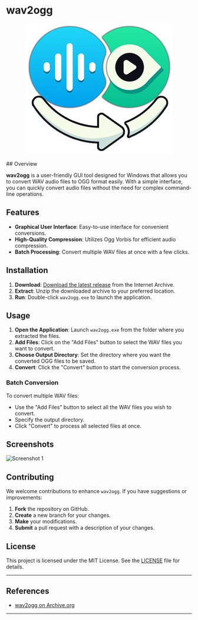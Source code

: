 # wav2ogg

<p align="center">
<img src="images/logo_b.png" alt="Logo" style="max-width: 400px;"/>
</p>
## Overview

**wav2ogg** is a user-friendly GUI tool designed for Windows that allows you to convert WAV audio files to OGG format easily. With a simple interface, you can quickly convert audio files without the need for complex command-line operations.

## Features

- **Graphical User Interface**: Easy-to-use interface for convenient conversions.
- **High-Quality Compression**: Utilizes Ogg Vorbis for efficient audio compression.
- **Batch Processing**: Convert multiple WAV files at once with a few clicks.

## Installation

1. **Download**: [Download the latest release](https://archive.org/details/wav-2-ogg-converter) from the Internet Archive.
2. **Extract**: Unzip the downloaded archive to your preferred location.
3. **Run**: Double-click `wav2ogg.exe` to launch the application.

## Usage

1. **Open the Application**: Launch `wav2ogg.exe` from the folder where you extracted the files.
2. **Add Files**: Click on the "Add Files" button to select the WAV files you want to convert.
3. **Choose Output Directory**: Set the directory where you want the converted OGG files to be saved.
4. **Convert**: Click the "Convert" button to start the conversion process.

### Batch Conversion

To convert multiple WAV files:
- Use the "Add Files" button to select all the WAV files you wish to convert.
- Specify the output directory.
- Click "Convert" to process all selected files at once.

## Screenshots

<img src="https://ia801806.us.archive.org/33/items/wav-2-ogg-converter/image_2024-08-18_124048116.png" alt="Screenshot 1" style="max-width: 400px;"/>

## Contributing

We welcome contributions to enhance `wav2ogg`. If you have suggestions or improvements:

1. **Fork** the repository on GitHub.
2. **Create** a new branch for your changes.
3. **Make** your modifications.
4. **Submit** a pull request with a description of your changes.

## License

This project is licensed under the MIT License. See the [LICENSE](LICENSE) file for details.

---

## References

- [wav2ogg on Archive.org](https://archive.org/details/wav-2-ogg-converter)

---
